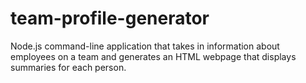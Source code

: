 # team-profile-generator
Node.js command-line application that takes in information about employees on a team and generates an HTML webpage that displays summaries for each person. 
